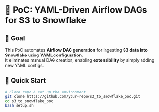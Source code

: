 # 🚀 PoC: YAML-Driven Airflow DAGs for S3 to Snowflake

## 📌 Goal
This PoC automates **Airflow DAG generation** for ingesting **S3 data into Snowflake** using **YAML configuration**.  
It eliminates manual DAG creation, enabling **extensibility** by simply adding new YAML configs.

## 🔧 Quick Start
```bash
# Clone repo & set up the environment
git clone https://github.com/your-repo/s3_to_snowflake_poc.git
cd s3_to_snowflake_poc
bash setup.sh
```